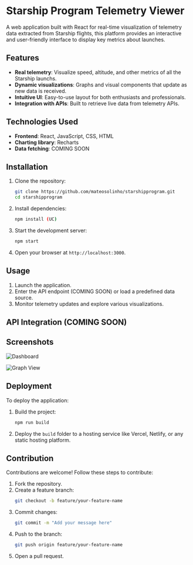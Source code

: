 # Starship Program Telemetry Viewer

A web application built with React for real-time visualization of telemetry data extracted from Starship flights, this platform provides an interactive and user-friendly interface to display key metrics about launches.

## Features

- **Real telemetry**: Visualize speed, altitude, and other metrics of all the Starship launchs.  
- **Dynamic visualizations**: Graphs and visual components that update as new data is received.  
- **Intuitive UI**: Easy-to-use layout for both enthusiasts and professionals.  
- **Integration with APIs**: Built to retrieve live data from telemetry APIs.  

## Technologies Used

- **Frontend**: React, JavaScript, CSS, HTML
- **Charting library**: Recharts 
- **Data fetching**: COMING SOON 

## Installation

1. Clone the repository:
   ```bash
   git clone https://github.com/mateosolinho/starshipprogram.git
   cd starshipprogram
   ```
2. Install dependencies:
   ```bash
   npm install (UC)
   ```
3. Start the development server:
   ```bash
   npm start
   ```
4. Open your browser at `http://localhost:3000`.

## Usage

1. Launch the application.  
2. Enter the API endpoint (COMING SOON) or load a predefined data source.  
3. Monitor telemetry updates and explore various visualizations.  

## API Integration (COMING SOON)

## Screenshots

![Dashboard](screenshot1.png)

![Graph View](screenshot2.png)  

## Deployment

To deploy the application:  

1. Build the project:  
   ```bash
   npm run build
   ```  
2. Deploy the `build` folder to a hosting service like Vercel, Netlify, or any static hosting platform.  

## Contribution

Contributions are welcome! Follow these steps to contribute:  

1. Fork the repository.  
2. Create a feature branch:  
   ```bash
   git checkout -b feature/your-feature-name
   ```  
3. Commit changes:  
   ```bash
   git commit -m "Add your message here"
   ```  
4. Push to the branch:  
   ```bash
   git push origin feature/your-feature-name
   ```  
5. Open a pull request.
